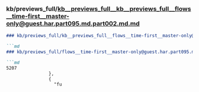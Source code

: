 ### kb/previews_full/kb__previews_full__kb__previews_full__flows__time-first__master-only@guest.har.part095.md.part002.md.md

```md
### kb/previews_full/kb__previews_full__flows__time-first__master-only@guest.har.part095.md.part002.md

```md
### kb/previews_full/flows__time-first__master-only@guest.har.part095.md (part 002)

```md
5207
                },
                {
                  "fu
```

```

```

```
